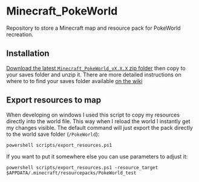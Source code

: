 # Minecraft_PokeWorld
Repository to store a Minecraft map and resource pack for PokeWorld recreation. 

## Installation

[Download the latest `Minecraft_PokeWorld_vX.X.X` zip folder](https://github.com/draav/Minecraft_PokeWorld/releases/latest) then copy to your saves folder and unzip it. There are more detailed instructions on where to to find your saves folder available [on the wiki](https://minecraft.gamepedia.com/Tutorials/Map_downloads#Importing_into_Minecraft)

## Export resources to map

When developing on windows I used this script  to copy my resources directly into the world file. This way when I reload the world I instantly get my changes visible. The default command will just export the pack directly to the world save folder (`/PokeWorld`):

`powershell scripts/export_resources.ps1`

If you want to put it somewhere else you can use parameters to adjust it:

`powershell scripts/export_resources.ps1 -resource_target $APPDATA/.minecraft/resourcepacks/PokeWorld_test`
